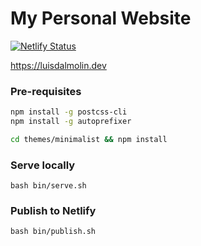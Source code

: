 # My Personal Website

[![Netlify Status](https://api.netlify.com/api/v1/badges/f3f98fc8-7dcb-46a5-9477-ccc0fd5d3ca2/deploy-status)](https://app.netlify.com/sites/luisdalmolindev/deploys)

https://luisdalmolin.dev

### Pre-requisites

```bash
npm install -g postcss-cli
npm install -g autoprefixer

cd themes/minimalist && npm install
```

### Serve locally

```
bash bin/serve.sh
```

### Publish to Netlify

```
bash bin/publish.sh
```
